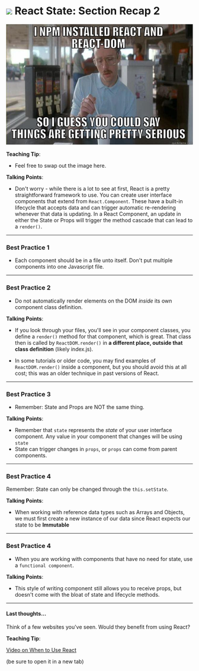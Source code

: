  # ![](https://ga-dash.s3.amazonaws.com/production/assets/logo-9f88ae6c9c3871690e33280fcf557f33.png) React State: Section Recap 2
 
![react meme](images/react-meme.jpg)

<aside class="notes">

**Teaching Tip**:
- Feel free to swap out the image here.

**Talking Points**:

- Don't worry - while there is a lot to see at first, React is a pretty straightforward framework to use. You can create user interface components that extend from `React.Component`. These have a built-in lifecycle that accepts data and can trigger automatic re-rendering whenever that data is updating. In a React Component, an update in either the State or Props will trigger the method cascade that can lead to a `render()`.

</aside>

---

### Best Practice 1

- Each component should be in a file unto itself. Don't put multiple components into one Javascript file.

---

### Best Practice 2

- Do not automatically render elements on the DOM *inside* its own component class definition.
 

<aside class="notes">

**Talking Points**:

- If you look through your files, you'll see in your component classes, you define a `render()` method for that component, which is great. That class then is called by `ReactDOM.render()` in **a different place, outside that class definition** (likely index.js).

- In some tutorials or older code, you may find examples of `ReactDOM.render()` inside a component, but you should avoid this at all cost; this was an older technique in past versions of React.

</aside>

---

### Best Practice 3

- Remember: State and Props are NOT the same thing. 
  
<aside class="notes">

**Talking Points**:

- Remember that `state` represents the _state_ of your user interface component.  Any value in your component that changes will be using `state`
- State can trigger changes in `props`, or `props` can come from parent components.

</aside>

---

### Best Practice 4

Remember: State can only be changed through the `this.setState`.  

<aside class="notes">

**Talking Points**:

- When working with reference data types such as Arrays and Objects, we must first create a new instance of our data since React expects our state to be **Immutable**

</aside>

---

### Best Practice 4

- When you are working with components that have no need for state, use a `functional component`.  

<aside class="notes">

**Talking Points**:

- This style of writing component still allows you to receive props, but doesn't come with the bloat of state and lifecycle methods.

</aside>

---

#### Last thoughts...

Think of a few websites you've seen. Would they benefit from using React?

<aside class="notes">

**Teaching Tip**:

[Video on When to Use React](https://generalassembly.wistia.com/medias/2qrtla3y8a)

(be sure to open it in a new tab)

</aside>

